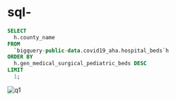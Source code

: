 # sql-

```sql
SELECT
  h.county_name
FROM
  `bigquery-public-data.covid19_aha.hospital_beds`h
ORDER BY
  h.gen_medical_surgical_pediatric_beds DESC
LIMIT
  1;
```
![q1](https://github.com/Ninni05/sql-/assets/158822578/04dcb32c-7c55-4c2b-8846-6e47b5f774ba)
